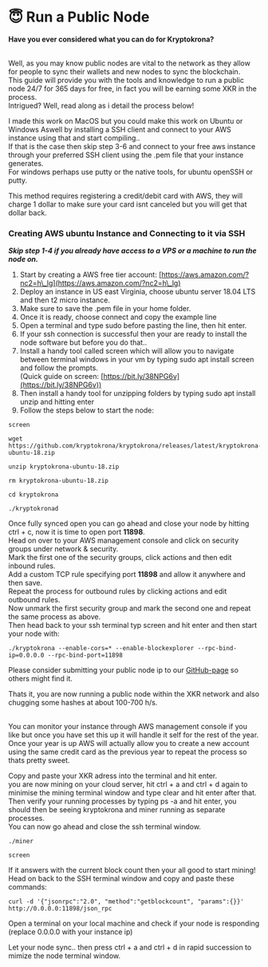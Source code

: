 # 😇 Run a Public Node

**Have you ever considered what you can do for Kryptokrona?**

\
Well, as you may know public nodes are vital to the network as they allow for people to sync their wallets and new nodes to sync the blockchain.\
This guide will provide you with the tools and knowledge to run a public node 24/7 for 365 days for free, in fact you will be earning some XKR in the process.\
Intrigued? Well, read along as i detail the process below!

I made this work on MacOS but you could make this work on Ubuntu or Windows Aswell by installing a SSH client and connect to your AWS instance using that and start compiling..\
If that is the case then skip step 3-6 and connect to your free aws instance through your preferred SSH client using the .pem file that your instance generates.\
For windows perhaps use putty or the native tools, for ubuntu openSSH or putty.

This method requires registering a credit/debit card with AWS, they will charge 1 dollar to make sure your card isnt canceled but you will get that dollar back.

### **Creating AWS ubuntu Instance and Connecting to it via SSH**

_**Skip step 1-4  if you already have access to a VPS or a machine to run the node on.**_

1. Start by creating a AWS free tier account: [https://aws.amazon.com/?nc2=h\_lg](https://aws.amazon.com/?nc2=h\_lg)
2. Deploy an instance in US east Virginia, choose ubuntu server 18.04 LTS and then t2 micro instance.
3. Make sure to save the .pem file in your home folder.
4. Once it is ready, choose connect and copy the example line
5. Open a terminal and type sudo before pasting the line, then hit enter.
6. If your ssh connection is successful then your are ready to install the node software but before you do that..
7. Install a handy tool called screen which will allow you to navigate between terminal windows in your vm by typing sudo apt install screen and follow the prompts.\
   (Quick guide on screen: [https://bit.ly/38NPG6v](https://bit.ly/38NPG6v))
8. Then install a handy tool for unzipping folders by typing sudo apt install unzip and hitting enter
9. Follow the steps below to start the node:

```
screen
```

```
wget https://github.com/kryptokrona/kryptokrona/releases/latest/kryptokrona-ubuntu-18.zip
```

```
unzip kryptokrona-ubuntu-18.zip
```

```
rm kryptokrona-ubuntu-18.zip
```

```
cd kryptokrona
```

```
./kryptokronad
```

Once fully synced open you can go ahead and close your node by hitting ctrl + c, now it is time to open port **11898**.\
Head on over to your AWS management console and click on security groups under network & security.\
Mark the first one of the security groups, click actions and then edit inbound rules.\
Add a custom TCP rule specifying port **11898** and allow it anywhere and then save.\
Repeat the process for outbound rules by clicking actions and edit outbound rules.\
Now unmark the first security group and mark the second one and repeat the same process as above.\
Then head back to your ssh terminal typ screen and hit enter and then start your node with:

```
./kryptokrona --enable-cors=* --enable-blockexplorer --rpc-bind-ip=0.0.0.0 --rpc-bind-port=11898
```

Please consider submitting your public node ip to our [GitHub-page](https://github.com/kryptokrona/kryptokrona-nodes-list) so others might find it.

Thats it, you are now running a public node within the XKR network and also chugging some hashes at about 100-700 h/s.

\
You can monitor your instance through AWS management console if you like but once you have set this up it will handle it self for the rest of the year.\
Once your year is up AWS will actually allow you to create a new account using the same credit card as the previous year to repeat the process so thats pretty sweet.

Copy and paste your XKR adress into the terminal and hit enter.\
you are now mining on your cloud server, hit ctrl + a and ctrl + d again to minimise the mining terminal window and type clear and hit enter after that.\
Then verify your running processes by typing ps -a and hit enter, you should then be seeing kryptokrona and miner running as separate processes.\
You can now go ahead and close the ssh terminal window.

```
./miner
```

```
screen
```

If it answers with the current block count then your all good to start mining!\
Head on back to the SSH terminal window and copy and paste these commands:

```
curl -d '{"jsonrpc":"2.0", "method":"getblockcount", "params":{}}' http://0.0.0.0:11898/json_rpc
```

Open a terminal on your local machine and check if your node is responding (replace 0.0.0.0 with your instance ip)

Let your node sync.. then press ctrl + a and ctrl + d in rapid succession to mimize the node terminal window.

